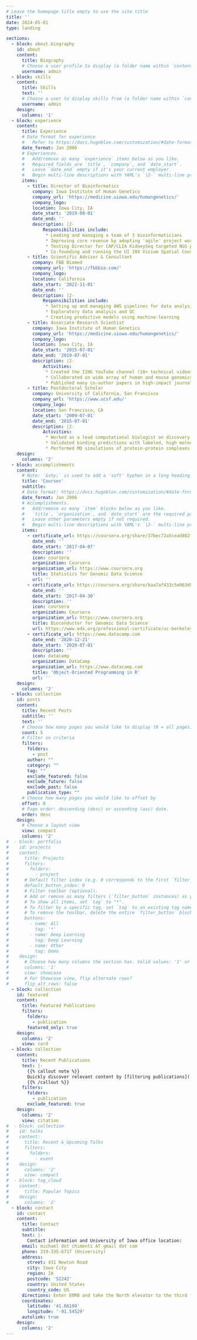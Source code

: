 ```yaml
---
# Leave the homepage title empty to use the site title
title: ''
date: 2024-05-01
type: landing

sections:
  - block: about.biography
    id: about
    content:
      title: Biography
      # Choose a user profile to display (a folder name within `content/authors/`)
      username: admin
  - block: skills
    content:
      title: Skills
      text: ''
      # Choose a user to display skills from (a folder name within `content/authors/`)
      username: admin
    design:
      columns: '1'
  - block: experience
    content:
      title: Experience
      # Date format for experience
      #   Refer to https://docs.hugoblox.com/customization/#date-format
      date_format: Jan 2006
      # Experiences.
      #   Add/remove as many `experience` items below as you like.
      #   Required fields are `title`, `company`, and `date_start`.
      #   Leave `date_end` empty if it's your current employer.
      #   Begin multi-line descriptions with YAML's `|2-` multi-line prefix.
      items:
        - title: Director of Bioinformatics
          company: Iowa Institute of Human Genetics
          company_url: 'https://medicine.uiowa.edu/humangenetics/'
          company_logo: 
          location: Iowa City, IA
          date_start: '2019-08-01'
          date_end: ''
          description: |2-
              Responsibilities include: 
               * Leading and managing a team of 3 bioinformaticians
               * Improving core revenue by adopting 'agile' project workflows
               * Testing Director for CAP/CLIA KidneySeq targeted NGS panel
               * Co-founding and running the UI 10X Visium Spatial Consortium
        - title: Scientific Advisor & Consultant
          company: FBB Biomed
          company_url: 'https://fbbbio.com/'
          company_logo: 
          location: California
          date_start: '2022-11-01'
          date_end: ''
          description: |2-
              Responsibilities include: 
               * Setting up and managing AWS pipelines for data analysis
               * Exploratory data analysis and QC
               * Creating predictive models using machine-learning 
        - title: Associate Research Scientist
          company: Iowa Institute of Human Genetics
          company_url: 'https://medicine.uiowa.edu/humangenetics/'
          company_logo: 
          location: Iowa City, IA
          date_start: '2015-07-01'
          date_end: '2019-07-01'
          description: |2-
              Activities:
               * Created the IIHG YouTube channel (18+ technical videos, >2500 subscribers)
               * Collaborated on wide array of human and mouse genomics projects 
               * Published many co-author papers in high-impact journals 
        - title: Postdoctoral Scholar
          company: University of California, San Francisco
          company_url: 'https://www.ucsf.edu/'
          company_logo: 
          location: San Francisco, CA
          date_start: '2009-07-01'
          date_end: '2015-07-01'
          description: |2-
              Activities:
               * Worked as a lead computational biologist on discovery team for novel p97 inhibitors
               * Validated binding predictions with labeled, high molecular weight NMR measurements 
               * Performed MD simulations of protein-protein complexes to study binding free energies
    design:
      columns: '2'
  - block: accomplishments
    content:
      # Note: `&shy;` is used to add a 'soft' hyphen in a long heading.
      title: 'Courses'
      subtitle:
      # Date format: https://docs.hugoblox.com/customization/#date-format
      date_format: Jan 2006
      # Accomplishments.
      #   Add/remove as many `item` blocks below as you like.
      #   `title`, `organization`, and `date_start` are the required parameters.
      #   Leave other parameters empty if not required.
      #   Begin multi-line descriptions with YAML's `|2-` multi-line prefix.
      items:
        - certificate_url: https://coursera.org/share/37bec72a5cead802f2449debe1afa0b1
          date_end: ''
          date_start: '2017-04-07'
          description: ''
          icon: coursera
          organization: Coursera
          organization_url: https://www.coursera.org
          title: Statistics for Genomic Data Science
          url: ''
        - certificate_url: https://coursera.org/share/baa7af433c5e063d900001bdb6928f04
          date_end: ''
          date_start: '2017-04-30'
          description: ''
          icon: coursera
          organization: Coursera
          organization_url: https://www.coursera.org
          title: Bioconductor for Genomic Data Science
          url: https://www.edx.org/professional-certificate/uc-berkeleyx-blockchain-fundamentals
        - certificate_url: https://www.datacamp.com
          date_end: '2020-12-21'
          date_start: '2020-07-01'
          description: ''
          icon: datacamp
          organization: DataCamp
          organization_url: https://www.datacamp.com
          title: 'Object-Oriented Programming in R'
          url: ''
    design:
      columns: '2'
  - block: collection
    id: posts
    content:
      title: Recent Posts
      subtitle: ''
      text: ''
      # Choose how many pages you would like to display (0 = all pages)
      count: 5
      # Filter on criteria
      filters:
        folders:
          - post
        author: ""
        category: ""
        tag: ""
        exclude_featured: false
        exclude_future: false
        exclude_past: false
        publication_type: ""
      # Choose how many pages you would like to offset by
      offset: 0
      # Page order: descending (desc) or ascending (asc) date.
      order: desc
    design:
      # Choose a layout view
      view: compact
      columns: '2'
#  - block: portfolio
#    id: projects
#    content:
#      title: Projects
#      filters:
#        folders:
#          - project
#      # Default filter index (e.g. 0 corresponds to the first `filter_button` instance below).
#      default_button_index: 0
#      # Filter toolbar (optional).
#      # Add or remove as many filters (`filter_button` instances) as you like.
#      # To show all items, set `tag` to "*".
#      # To filter by a specific tag, set `tag` to an existing tag name.
#      # To remove the toolbar, delete the entire `filter_button` block.
#      buttons:
#        - name: All
#          tag: '*'
#        - name: Deep Learning
#          tag: Deep Learning
#        - name: Other
#          tag: Demo
#    design:
#      # Choose how many columns the section has. Valid values: '1' or '2'.
#      columns: '1'
#      view: showcase
#      # For Showcase view, flip alternate rows?
#      flip_alt_rows: false
  - block: collection
    id: featured
    content:
      title: Featured Publications
      filters:
        folders:
          - publication
        featured_only: true
    design:
      columns: '2'
      view: card
  - block: collection
    content:
      title: Recent Publications
      text: |-
        {{% callout note %}}
        Quickly discover relevant content by [filtering publications](./publication/).
        {{% /callout %}}
      filters:
        folders:
          - publication
        exclude_featured: true
    design:
      columns: '2'
      view: citation
#  - block: collection
#    id: talks
#    content:
#      title: Recent & Upcoming Talks
#      filters:
#        folders:
#          - event
#    design:
#      columns: '2'
#      view: compact
#  - block: tag_cloud
#    content:
#      title: Popular Topics
#    design:
#      columns: '2'
  - block: contact
    id: contact
    content:
      title: Contact
      subtitle:
      text: |-
        Contact information and University of Iowa office location:
      email: michael dot chimenti AT gmail dot com
      phone: 319-335-6717 (University)
      address:
        street: 431 Newton Road
        city: Iowa City
        region: IA
        postcode: '52242'
        country: United States
        country_code: US
      directions: Enter EMRB and take the North elevator to the third floor.  My office is 329A.
      coordinates:
        latitude: '41.66199'
        longitude: '-91.54529'  
      autolink: true
    design:
      columns: '2'
---
```

